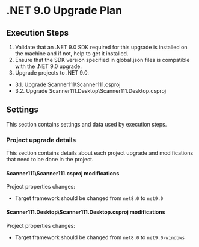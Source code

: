 # .NET 9.0 Upgrade Plan

## Execution Steps

1. Validate that an .NET 9.0 SDK required for this upgrade is installed on the machine and if not, help to get it installed.
2. Ensure that the SDK version specified in global.json files is compatible with the .NET 9.0 upgrade.
3. Upgrade projects to .NET 9.0.
  - 3.1. Upgrade Scanner111\Scanner111.csproj
  - 3.2. Upgrade Scanner111.Desktop\Scanner111.Desktop.csproj

## Settings

This section contains settings and data used by execution steps.

### Project upgrade details
This section contains details about each project upgrade and modifications that need to be done in the project.

#### Scanner111\Scanner111.csproj modifications

Project properties changes:
  - Target framework should be changed from `net8.0` to `net9.0`

#### Scanner111.Desktop\Scanner111.Desktop.csproj modifications

Project properties changes:
  - Target framework should be changed from `net8.0` to `net9.0-windows`